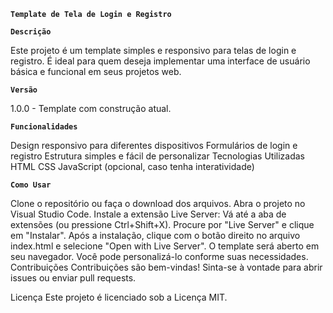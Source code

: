 **`Template de Tela de Login e Registro`**

**`Descrição`**

Este projeto é um template simples e responsivo para telas de login e registro. É ideal para quem deseja implementar uma interface de usuário básica e funcional em seus projetos web.

**`Versão`**

1.0.0 - Template com construção atual.

**`Funcionalidades`**

Design responsivo para diferentes dispositivos
Formulários de login e registro
Estrutura simples e fácil de personalizar
Tecnologias Utilizadas
HTML
CSS
JavaScript (opcional, caso tenha interatividade)

**`Como Usar`**

Clone o repositório ou faça o download dos arquivos.
Abra o projeto no Visual Studio Code.
Instale a extensão Live Server:
Vá até a aba de extensões (ou pressione Ctrl+Shift+X).
Procure por "Live Server" e clique em "Instalar".
Após a instalação, clique com o botão direito no arquivo index.html e selecione "Open with Live Server".
O template será aberto em seu navegador. Você pode personalizá-lo conforme suas necessidades.
Contribuições
Contribuições são bem-vindas! Sinta-se à vontade para abrir issues ou enviar pull requests.

Licença
Este projeto é licenciado sob a Licença MIT.
